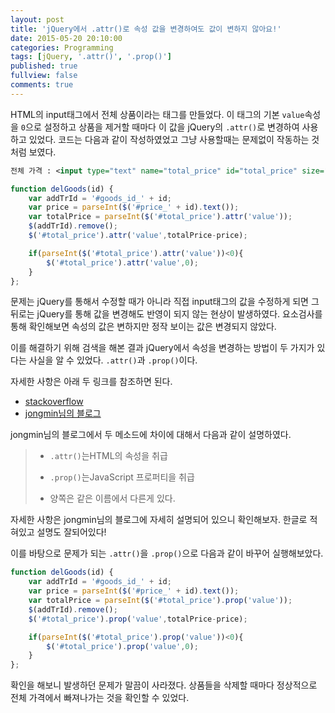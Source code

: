 ```yaml
---
layout: post
title: 'jQuery에서 .attr()로 속성 값을 변경하여도 값이 변하지 않아요!'
date: 2015-05-20 20:10:00
categories: Programming
tags: [jQuery, '.attr()', '.prop()']
published: true
fullview: false
comments: true
---
```


HTML의 input태그에서 전체 상품이라는 태그를 만들었다. 이 태그의 기본 ``value``속성을 ``0``으로 설정하고 상품을 제거할 때마다 이 값을 jQuery의 ``.attr()``로 변경하여 사용하고 있었다. 코드는 다음과 같이 작성하였었고 그냥 사용할때는 문제없이 작동하는 것처럼 보였다.


```xml
전체 가격 : <input type="text" name="total_price" id="total_price" size="30" value="0"/><br/>
```

```javascript
function delGoods(id) {
    var addTrId = '#goods_id_' + id;
    var price = parseInt($('#price_' + id).text());
    var totalPrice = parseInt($('#total_price').attr('value'));
    $(addTrId).remove();
    $('#total_price').attr('value',totalPrice-price);

    if(parseInt($('#total_price').attr('value'))<0){
        $('#total_price').attr('value',0);
    }
};
```

문제는 jQuery를 통해서 수정할 때가 아니라 직접 input태그의 값을 수정하게 되면 그 뒤로는 jQuery를 통해 값을 변경해도 반영이 되지 않는 현상이 발생하였다. 요소검사를 통해 확인해보면 속성의 값은 변하지만 정작 보이는 값은 변경되지 않았다.

이를 해결하기 위해 검색을 해본 결과 jQuery에서 속성을 변경하는 방법이 두 가지가 있다는 사실을 알 수 있었다. ``.attr()``과 ``.prop()``이다.

자세한 사항은 아래 두 링크를 참조하면 된다.
* [stackoverflow](http://stackoverflow.com/questions/5874652/prop-vs-attr/5876747#5876747)
* [jongmin님의 블로그](http://javascriptandjquerydev.blogspot.kr/2012/07/attr-prop.html)

jongmin님의 블로그에서 두 메소드에 차이에 대해서 다음과 같이 설명하였다.

> * ``.attr()``는HTML의 속성을 취급
>
> * ``.prop()``는JavaScript 프로퍼티을 취급
>
> * 양쪽은 같은 이름에서 다른게 있다.

자세한 사항은 jongmin님의 블로그에 자세히 설명되어 있으니 확인해보자. 한글로 적혀있고 설명도 잘되어있다!

이를 바탕으로 문제가 되는 ``.attr()``을 ``.prop()``으로 다음과 같이 바꾸어 실행해보았다.

```javascript
function delGoods(id) {
    var addTrId = '#goods_id_' + id;
    var price = parseInt($('#price_' + id).text());
    var totalPrice = parseInt($('#total_price').prop('value'));
    $(addTrId).remove();
    $('#total_price').prop('value',totalPrice-price);

    if(parseInt($('#total_price').prop('value'))<0){
        $('#total_price').prop('value',0);
    }
};
```

확인을 해보니 발생하던 문제가 말끔이 사라졌다. 상품들을 삭제할 때마다 정상적으로 전체 가격에서 빠져나가는 것을 확인할 수 있었다.
